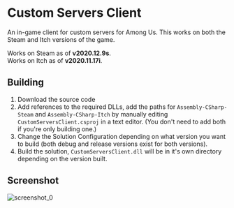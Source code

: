 # Custom Servers Client
An in-game client for custom servers for Among Us. This works on both the Steam and Itch versions of the game.

Works on Steam as of **v2020.12.9s**.  
Works on Itch as of **v2020.11.17i**.

## Building

1. Download the source code
2. Add references to the required DLLs, add the paths for `Assembly-CSharp-Steam` and `Assembly-CSharp-Itch` by manually editing `CustomServersClient.csproj` in a text editor. (You don't need to add both if you're only building one.)
3. Change the Solution Configuration depending on what version you want to build (both debug and release versions exist for both versions).
4. Build the solution, `CustomServersClient.dll` will be in it's own directory depending on the version built.

## Screenshot
![screenshot_0](https://cdn.discordapp.com/attachments/759066383090188308/763331715740729364/unknown.png)
